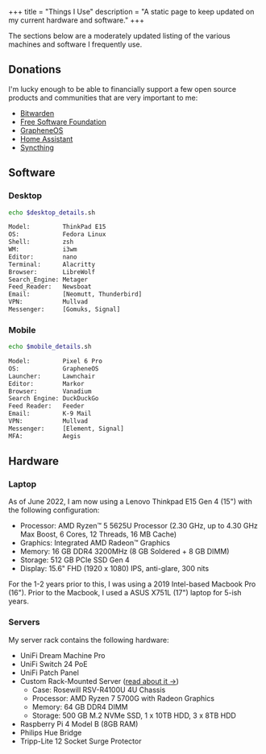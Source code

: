 +++
title = "Things I Use"
description = "A static page to keep updated on my current hardware and software."
+++

The sections below are a moderately updated listing of the various machines and 
software I frequently use.

## Donations

I'm lucky enough to be able to financially support a few open source products 
and communities that are very important to me:

- [Bitwarden](https://bitwarden.com)
- [Free Software Foundation](https://www.fsf.org)
- [GrapheneOS](https://grapheneos.org)
- [Home Assistant](https://www.home-assistant.io)
- [Syncthing](https://syncthing.net)

## Software

### Desktop

```bash
echo $desktop_details.sh
```

```bash
Model:         ThinkPad E15
OS:            Fedora Linux
Shell:         zsh
WM:            i3wm
Editor:        nano
Terminal:      Alacritty
Browser:       LibreWolf
Search_Engine: Metager
Feed_Reader:   Newsboat
Email:         [Neomutt, Thunderbird]
VPN:           Mullvad
Messenger:     [Gomuks, Signal]
```

### Mobile

```bash
echo $mobile_details.sh
```

```bash
Model:         Pixel 6 Pro
OS:            GrapheneOS
Launcher:      Lawnchair
Editor:        Markor
Browser:       Vanadium
Search Engine: DuckDuckGo
Feed Reader:   Feeder
Email:         K-9 Mail
VPN:           Mullvad
Messenger:     [Element, Signal]
MFA:           Aegis
```

## Hardware

### Laptop

As of June 2022, I am now using a Lenovo Thinkpad E15 Gen 4 (15") with the 
following configuration:

- Processor: AMD Ryzen™ 5 5625U Processor (2.30 GHz, up to 4.30 GHz Max Boost, 6 
Cores, 12 Threads, 16 MB Cache)
- Graphics: Integrated AMD Radeon™ Graphics
- Memory: 16 GB DDR4 3200MHz (8 GB Soldered + 8 GB DIMM)
- Storage: 512 GB PCIe SSD Gen 4
- Display: 15.6" FHD (1920 x 1080) IPS, anti-glare, 300 nits

For the 1-2 years prior to this, I was using a 2019 Intel-based Macbook Pro 
(16"). Prior to the Macbook, I used a ASUS X751L (17") laptop for 5-ish years.

### Servers

My server rack contains the following hardware:

- UniFi Dream Machine Pro
- UniFi Switch 24 PoE
- UniFi Patch Panel
- Custom Rack-Mounted Server ([read about it &rarr;](/blog/server-build/))
  - Case: Rosewill RSV-R4100U 4U Chassis
  - Processor: AMD Ryzen 7 5700G with Radeon Graphics
  - Memory: 64 GB DDR4 DIMM
  - Storage: 500 GB M.2 NVMe SSD, 1 x 10TB HDD, 3 x 8TB HDD
- Raspberry Pi 4 Model B (8GB RAM)
- Philips Hue Bridge
- Tripp-Lite 12 Socket Surge Protector
